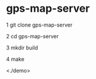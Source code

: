 # gps-map-server

1 git clone gps-map-server

2 cd gps-map-server

3 mkdir build 

4 make 


<./demo>
